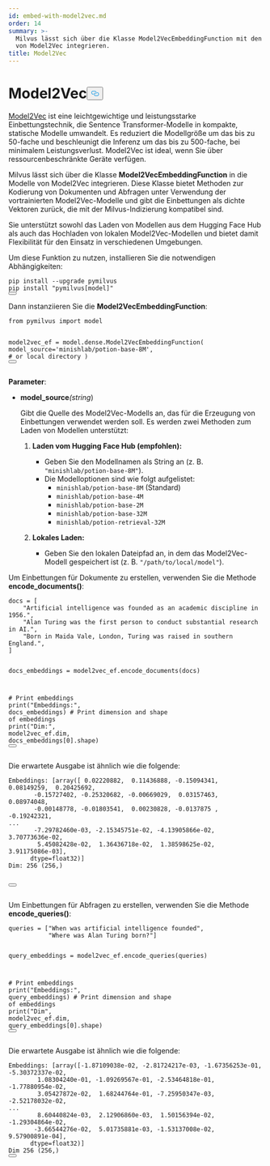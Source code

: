 ```yaml
---
id: embed-with-model2vec.md
order: 14
summary: >-
  Milvus lässt sich über die Klasse Model2VecEmbeddingFunction mit den Modellen
  von Model2Vec integrieren.
title: Model2Vec
---
```

<h1 id="Model2Vec" class="common-anchor-header">Model2Vec<button data-href="#Model2Vec" class="anchor-icon" translate="no">
      <svg translate="no"
        aria-hidden="true"
        focusable="false"
        height="20"
        version="1.1"
        viewBox="0 0 16 16"
        width="16"
      >
        <path
          fill="#0092E4"
          fill-rule="evenodd"
          d="M4 9h1v1H4c-1.5 0-3-1.69-3-3.5S2.55 3 4 3h4c1.45 0 3 1.69 3 3.5 0 1.41-.91 2.72-2 3.25V8.59c.58-.45 1-1.27 1-2.09C10 5.22 8.98 4 8 4H4c-.98 0-2 1.22-2 2.5S3 9 4 9zm9-3h-1v1h1c1 0 2 1.22 2 2.5S13.98 12 13 12H9c-.98 0-2-1.22-2-2.5 0-.83.42-1.64 1-2.09V6.25c-1.09.53-2 1.84-2 3.25C6 11.31 7.55 13 9 13h4c1.45 0 3-1.69 3-3.5S14.5 6 13 6z"
        ></path>
      </svg>
    </button></h1><p><a href="https://github.com/MinishLab/model2vec">Model2Vec</a> ist eine leichtgewichtige und leistungsstarke Einbettungstechnik, die Sentence Transformer-Modelle in kompakte, statische Modelle umwandelt. Es reduziert die Modellgröße um das bis zu 50-fache und beschleunigt die Inferenz um das bis zu 500-fache, bei minimalem Leistungsverlust. Model2Vec ist ideal, wenn Sie über ressourcenbeschränkte Geräte verfügen.</p>
<p>Milvus lässt sich über die Klasse <strong>Model2VecEmbeddingFunction</strong> in die Modelle von Model2Vec integrieren. Diese Klasse bietet Methoden zur Kodierung von Dokumenten und Abfragen unter Verwendung der vortrainierten Model2Vec-Modelle und gibt die Einbettungen als dichte Vektoren zurück, die mit der Milvus-Indizierung kompatibel sind.</p>
<p>Sie unterstützt sowohl das Laden von Modellen aus dem Hugging Face Hub als auch das Hochladen von lokalen Model2Vec-Modellen und bietet damit Flexibilität für den Einsatz in verschiedenen Umgebungen.</p>
<p>Um diese Funktion zu nutzen, installieren Sie die notwendigen Abhängigkeiten:</p>
<pre><code translate="no" class="language-bash">pip install --upgrade pymilvus
pip install <span class="hljs-string">&quot;pymilvus[model]&quot;</span>
<button class="copy-code-btn"></button></code></pre>
<p>Dann instanziieren Sie die <strong>Model2VecEmbeddingFunction</strong>:</p>
<pre><code translate="no" class="language-python"><span class="hljs-keyword">from</span> pymilvus <span class="hljs-keyword">import</span> model

model2vec_ef = model.dense.Model2VecEmbeddingFunction(
    model_source=<span class="hljs-string">&#x27;minishlab/potion-base-8M&#x27;</span>, <span class="hljs-comment"># or local directory</span>
)
<button class="copy-code-btn"></button></code></pre>
<p><strong>Parameter</strong>:</p>
<ul>
<li><p><strong>model_source</strong><em>(string</em>)</p>
<p>Gibt die Quelle des Model2Vec-Modells an, das für die Erzeugung von Einbettungen verwendet werden soll. Es werden zwei Methoden zum Laden von Modellen unterstützt:</p>
<ol>
<li><p><strong>Laden vom Hugging Face Hub (empfohlen):</strong></p>
<ul>
<li>Geben Sie den Modellnamen als String an (z. B. <code translate="no">&quot;minishlab/potion-base-8M&quot;</code>).</li>
<li>Die Modelloptionen sind wie folgt aufgelistet:<ul>
<li><code translate="no">minishlab/potion-base-8M</code> (Standard)</li>
<li><code translate="no">minishlab/potion-base-4M</code></li>
<li><code translate="no">minishlab/potion-base-2M</code></li>
<li><code translate="no">minishlab/potion-base-32M</code></li>
<li><code translate="no">minishlab/potion-retrieval-32M</code></li>
</ul></li>
</ul></li>
<li><p><strong>Lokales Laden:</strong></p>
<ul>
<li>Geben Sie den lokalen Dateipfad an, in dem das Model2Vec-Modell gespeichert ist (z. B. <code translate="no">&quot;/path/to/local/model&quot;</code>).</li>
</ul></li>
</ol></li>
</ul>
<p>Um Einbettungen für Dokumente zu erstellen, verwenden Sie die Methode <strong>encode_documents()</strong>:</p>
<pre><code translate="no" class="language-python">docs = [
    <span class="hljs-string">&quot;Artificial intelligence was founded as an academic discipline in 1956.&quot;</span>,
    <span class="hljs-string">&quot;Alan Turing was the first person to conduct substantial research in AI.&quot;</span>,
    <span class="hljs-string">&quot;Born in Maida Vale, London, Turing was raised in southern England.&quot;</span>,
]

docs_embeddings = model2vec_ef.encode_documents(docs)

<span class="hljs-comment"># Print embeddings</span>
<span class="hljs-built_in">print</span>(<span class="hljs-string">&quot;Embeddings:&quot;</span>, docs_embeddings)
<span class="hljs-comment"># Print dimension and shape of embeddings</span>
<span class="hljs-built_in">print</span>(<span class="hljs-string">&quot;Dim:&quot;</span>, model2vec_ef.dim, docs_embeddings[<span class="hljs-number">0</span>].shape)
<button class="copy-code-btn"></button></code></pre>
<p>Die erwartete Ausgabe ist ähnlich wie die folgende:</p>
<pre><code translate="no" class="language-python">Embeddings: [array([ <span class="hljs-number">0.02220882</span>,  <span class="hljs-number">0.11436888</span>, <span class="hljs-number">-0.15094341</span>,  <span class="hljs-number">0.08149259</span>,  <span class="hljs-number">0.20425692</span>,
       <span class="hljs-number">-0.15727402</span>, <span class="hljs-number">-0.25320682</span>, <span class="hljs-number">-0.00669029</span>,  <span class="hljs-number">0.03157463</span>,  <span class="hljs-number">0.08974048</span>,
       <span class="hljs-number">-0.00148778</span>, <span class="hljs-number">-0.01803541</span>,  <span class="hljs-number">0.00230828</span>, <span class="hljs-number">-0.0137875</span> , <span class="hljs-number">-0.19242321</span>,
...
       <span class="hljs-number">-7.29782460e-03</span>, <span class="hljs-number">-2.15345751e-02</span>, <span class="hljs-number">-4.13905866e-02</span>,  <span class="hljs-number">3.70773636e-02</span>,
        <span class="hljs-number">5.45082428e-02</span>,  <span class="hljs-number">1.36436718e-02</span>,  <span class="hljs-number">1.38598625e-02</span>,  <span class="hljs-number">3.91175086e-03</span>],
      dtype=<span class="hljs-type">float32</span>)]
Dim: <span class="hljs-number">256</span> (<span class="hljs-number">256</span>,)

<button class="copy-code-btn"></button></code></pre>
<p>Um Einbettungen für Abfragen zu erstellen, verwenden Sie die Methode <strong>encode_queries()</strong>:</p>
<pre><code translate="no" class="language-python">queries = [<span class="hljs-string">&quot;When was artificial intelligence founded&quot;</span>, 
           <span class="hljs-string">&quot;Where was Alan Turing born?&quot;</span>]

query_embeddings = model2vec_ef.encode_queries(queries)

<span class="hljs-comment"># Print embeddings</span>
<span class="hljs-built_in">print</span>(<span class="hljs-string">&quot;Embeddings:&quot;</span>, query_embeddings)
<span class="hljs-comment"># Print dimension and shape of embeddings</span>
<span class="hljs-built_in">print</span>(<span class="hljs-string">&quot;Dim&quot;</span>, model2vec_ef.dim, query_embeddings[<span class="hljs-number">0</span>].shape)
<button class="copy-code-btn"></button></code></pre>
<p>Die erwartete Ausgabe ist ähnlich wie die folgende:</p>
<pre><code translate="no" class="language-python">Embeddings: [array([<span class="hljs-number">-1.87109038e-02</span>, <span class="hljs-number">-2.81724217e-03</span>, <span class="hljs-number">-1.67356253e-01</span>, <span class="hljs-number">-5.30372337e-02</span>,
        <span class="hljs-number">1.08304240e-01</span>, <span class="hljs-number">-1.09269567e-01</span>, <span class="hljs-number">-2.53464818e-01</span>, <span class="hljs-number">-1.77880954e-02</span>,
        <span class="hljs-number">3.05427872e-02</span>,  <span class="hljs-number">1.68244764e-01</span>, <span class="hljs-number">-7.25950347e-03</span>, <span class="hljs-number">-2.52178032e-02</span>,
...
        <span class="hljs-number">8.60440824e-03</span>,  <span class="hljs-number">2.12906860e-03</span>,  <span class="hljs-number">1.50156394e-02</span>, <span class="hljs-number">-1.29304864e-02</span>,
       <span class="hljs-number">-3.66544276e-02</span>,  <span class="hljs-number">5.01735881e-03</span>, <span class="hljs-number">-1.53137008e-02</span>,  <span class="hljs-number">9.57900891e-04</span>],
      dtype=<span class="hljs-type">float32</span>)]
Dim <span class="hljs-number">256</span> (<span class="hljs-number">256</span>,)
<button class="copy-code-btn"></button></code></pre>

